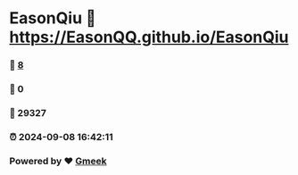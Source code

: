 # EasonQiu :link: https://EasonQQ.github.io/EasonQiu 
### :page_facing_up: [8](https://EasonQQ.github.io/EasonQiu/tag.html) 
### :speech_balloon: 0 
### :hibiscus: 29327 
### :alarm_clock: 2024-09-08 16:42:11 
### Powered by :heart: [Gmeek](https://github.com/Meekdai/Gmeek)
